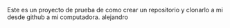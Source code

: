 Este es un proyecto de prueba de como crear un repositorio y clonarlo a mi desde github a mi computadora.
alejandro